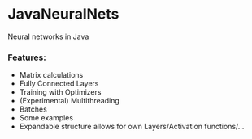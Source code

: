 # JavaNeuralNets
Neural networks in Java

### Features:

- Matrix calculations
- Fully Connected Layers
- Training with Optimizers
- (Experimental) Multithreading
- Batches
- Some examples
- Expandable structure allows for own Layers/Activation functions/...


